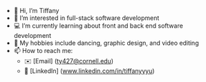 - 👋 Hi, I’m Tiffany
- 👀 I’m interested in full-stack software development
- :computer: I’m currently learning about front and back end software development
- 💃 My hobbies include dancing, graphic design, and video editing
- 📫 How to reach me:
  - :envelope: [Email] (ty427@cornell.edu)
  - :office: [LinkedIn] (www.linkedin.com/in/tiffanyyyu)

<!---
tiff03/tiff03 is a ✨ special ✨ repository because its `README.md` (this file) appears on your GitHub profile.
You can click the Preview link to take a look at your changes.
--->
